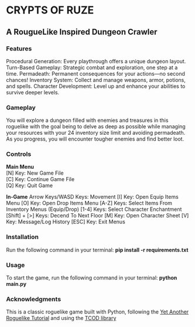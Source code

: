 # CRYPTS OF RUZE
## A RougueLike Inspired Dungeon Crawler

### Features
Procedural Generation: Every playthrough offers a unique dungeon layout.
Turn-Based Gameplay: Strategic combat and exploration, one step at a time.
Permadeath: Permanent consequences for your actions—no second chances!
Inventory System: Collect and manage weapons, armor, potions, and spells.
Character Development: Level up and enhance your abilities to survive deeper levels.

### Gameplay
You will explore a dungeon filled with enemies and treasures in this roguelike with the goal being to delve as deep as possible while managing your resources with your 24 inventory size limit and avoiding permadeath. As you progress, you will encounter tougher enemies and find better loot.

### Controls <br/>
**Main Menu** <br/>
[N] Key: New Game File <br/>
[C] Key: Continue Game File <br/>
[Q] Key: Quit Game <br/>

**In-Game**
Arrow Keys/WASD Keys: Movement
[I] Key: Open Equip Items Menu 
[O] Key: Open Drop Items Menu
[A-Z] Keys: Select Items From Inventory Menus (Equip/Drop)
[1-4] Keys: Select Character Enchantment 
[Shift] + [>] Keys: Decend To Next Floor
[M] Key: Open Character Sheet
[V] Key: Message/Log History
[ESC] Key: Exit Menus



### Installation
Run the following command in your terminal: **pip install -r requirements.txt**

### Usage
To start the game, run the following command in your terminal: **python main.py**

### Acknowledgments
This is a classic roguelike game built with Python, following the [Yet Another Roguelike Tutorial](https://rogueliketutorials.com/tutorials/tcod/v2/) and using the [TCOD library](https://python-tcod.readthedocs.io/en/latest/)
